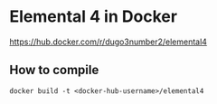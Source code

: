 # Elemental 4 in Docker
https://hub.docker.com/r/dugo3number2/elemental4
## How to compile
`docker build -t <docker-hub-username>/elemental4`
